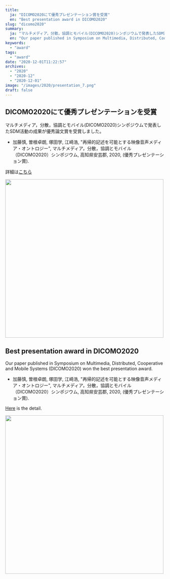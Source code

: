 ```yaml
---
title: 
  ja: "DICOMO2020にて優秀プレゼンテーション賞を受賞"
  en: "Best presentation award in DICOMO2020"
slug: "dicomo2020"
summary:
  ja: "マルチメディア，分散，協調とモバイル(DICOMO2020)シンポジウムで発表したSDM活動の成果が優秀プレゼンテーション賞を受賞しました。"
  en: "Our paper published in Symposium on Multimedia, Distributed, Cooperative and Mobile Systems (DICOMO2020) won the best presentation award."
keywords:
  - "award"
tags:
  - "award"
date: "2020-12-01T11:22:57"
archives:
  - "2020"
  - "2020-12"
  - "2020-12-01"
image: "/images/2020/presentation_7.png"
draft: false
---
```


<!-- 日本語記事ここから -->
<section lang="ja" v-if="$context.locale === 'ja-jp'">

# DICOMO2020にて優秀プレゼンテーションを受賞

マルチメディア，分散，協調とモバイル(DICOMO2020)シンポジウムで発表したSDM活動の成果が優秀論文賞を受賞しました。

<!--  ![受賞](/images/2020/presentation_7.png)  -->

- 加藤慎, 曽根卓朗, 塚田学, 江崎浩, "再帰的記述を可能とする映像音声メディア・オントロジー", マルチメディア，分散，協調とモバイル（DICOMO2020）シンポジウム, 高知県安芸郡, 2020, (優秀プレゼンテーション賞).

詳細は[こちら](http://dicomo.org/commendation/)

<a href="/images/2020/presentation_7.png"><img src="/images/2020/presentation_7.png" width="500"></a>

</section>
<!-- 日本語記事ここまで -->

<!-- English article start -->
<section lang="en" v-else>

# Best presentation award in DICOMO2020

Our paper published in Symposium on Multimedia, Distributed, Cooperative and Mobile Systems (DICOMO2020) won the best presentation award.

- 加藤慎, 曽根卓朗, 塚田学, 江崎浩, "再帰的記述を可能とする映像音声メディア・オントロジー", マルチメディア，分散，協調とモバイル（DICOMO2020）シンポジウム, 高知県安芸郡, 2020, (優秀プレゼンテーション賞).

[Here](http://dicomo.org/commendation/) is the detail. 


<a href="/images/2020/presentation_7.png"><img src="/images/2020/presentation_7.png" width="500"></a>

</section>
<!-- English article end -->
